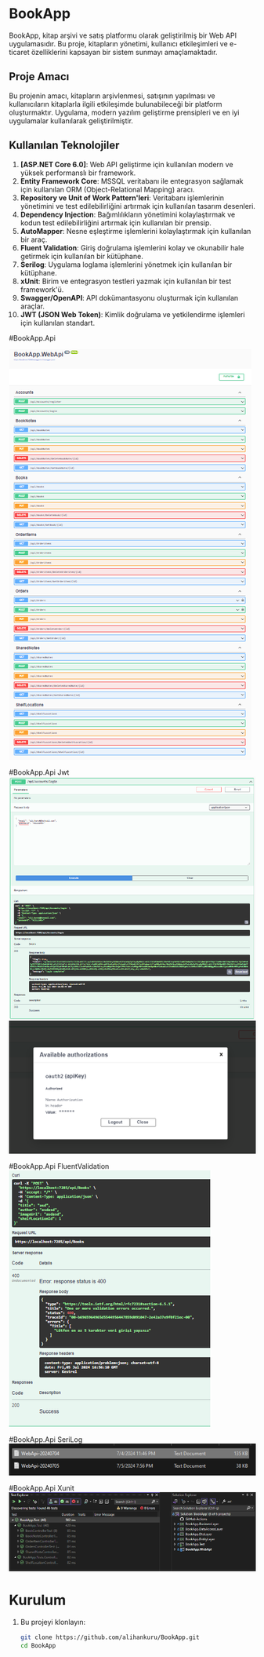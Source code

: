 # BookApp

BookApp, kitap arşivi ve satış platformu olarak geliştirilmiş bir Web API uygulamasıdır. Bu proje, kitapların yönetimi, kullanıcı etkileşimleri ve e-ticaret özelliklerini kapsayan bir sistem sunmayı amaçlamaktadır.

## Proje Amacı

Bu projenin amacı, kitapların arşivlenmesi, satışının yapılması ve kullanıcıların kitaplarla ilgili etkileşimde bulunabileceği bir platform oluşturmaktır. Uygulama, modern yazılım geliştirme prensipleri ve en iyi uygulamalar kullanılarak geliştirilmiştir.

## Kullanılan Teknolojiler

1. **[ASP.NET Core 6.0]**: Web API geliştirme için kullanılan modern ve yüksek performanslı bir framework.
2. **Entity Framework Core**: MSSQL veritabanı ile entegrasyon sağlamak için kullanılan ORM (Object-Relational Mapping) aracı.
3. **Repository ve Unit of Work Pattern'leri**: Veritabanı işlemlerinin yönetimini ve test edilebilirliğini artırmak için kullanılan tasarım desenleri.
4. **Dependency Injection**: Bağımlılıkların yönetimini kolaylaştırmak ve kodun test edilebilirliğini artırmak için kullanılan bir prensip.
5. **AutoMapper**: Nesne eşleştirme işlemlerini kolaylaştırmak için kullanılan bir araç.
6. **Fluent Validation**: Giriş doğrulama işlemlerini kolay ve okunabilir hale getirmek için kullanılan bir kütüphane.
7. **Serilog**: Uygulama loglama işlemlerini yönetmek için kullanılan bir kütüphane.
8. **xUnit**: Birim ve entegrasyon testleri yazmak için kullanılan bir test framework'ü.
9. **Swagger/OpenAPI**: API dokümantasyonu oluşturmak için kullanılan araçlar.
10. **JWT (JSON Web Token)**: Kimlik doğrulama ve yetkilendirme işlemleri için kullanılan standart.

#BookApp.Api

![BookApp.Api](https://github.com/alihankuru/BookApp/blob/master/BookApp.WebApi/Images/a1.png)

#BookApp.Api Jwt
![BookApp.Api Jwt](https://github.com/alihankuru/BookApp/blob/master/BookApp.WebApi/Images/a2.png)
![BookApp.Api Jwt](https://github.com/alihankuru/BookApp/blob/master/BookApp.WebApi/Images/a3.png)

#BookApp.Api FluentValidation
![BookApp.Api Jwt](https://github.com/alihankuru/BookApp/blob/master/BookApp.WebApi/Images/a4.png)

#BookApp.Api SeriLog
![BookApp.Api SeriLog](https://github.com/alihankuru/BookApp/blob/master/BookApp.WebApi/Images/a5.png)

#BookApp.Api Xunit
![BookApp.Api SeriLog](https://github.com/alihankuru/BookApp/blob/master/BookApp.WebApi/Images/a6.png)

# Kurulum

1. Bu projeyi klonlayın:
   ```bash
   git clone https://github.com/alihankuru/BookApp.git
   cd BookApp
